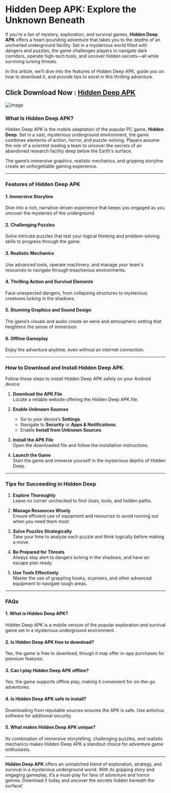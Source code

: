 # Hidden Deep APK: Explore the Unknown Beneath  

If you’re a fan of mystery, exploration, and survival games, **Hidden Deep APK** offers a heart-pounding adventure that takes you to the depths of an uncharted underground facility. Set in a mysterious world filled with dangers and puzzles, the game challenges players to navigate dark corridors, operate high-tech tools, and uncover hidden secrets—all while surviving lurking threats.  

In this article, we’ll dive into the features of Hidden Deep APK, guide you on how to download it, and provide tips to excel in this thrilling adventure.  

## Click Download Now : [Hidden Deep APK](https://www.apkbros.com/hidden-deep-apk-0-95-41-5-for-android-official-latest-version/)

![image](https://avatars.githubusercontent.com/u/193078979?s=400&u=6c20fc32de108dbecfaadcb1d0b91ce2488eaf5f&v=4)

### What Is Hidden Deep APK?  

Hidden Deep APK is the mobile adaptation of the popular PC game, **Hidden Deep**. Set in a vast, mysterious underground environment, the game combines elements of action, horror, and puzzle-solving. Players assume the role of a scientist leading a team to uncover the secrets of an abandoned research facility deep below the Earth's surface.  

The game’s immersive graphics, realistic mechanics, and gripping storyline create an unforgettable gaming experience.  

---

### Features of Hidden Deep APK  

#### 1. **Immersive Storyline**  
Dive into a rich, narrative-driven experience that keeps you engaged as you uncover the mysteries of the underground.  

#### 2. **Challenging Puzzles**  
Solve intricate puzzles that test your logical thinking and problem-solving skills to progress through the game.  

#### 3. **Realistic Mechanics**  
Use advanced tools, operate machinery, and manage your team's resources to navigate through treacherous environments.  

#### 4. **Thrilling Action and Survival Elements**  
Face unexpected dangers, from collapsing structures to mysterious creatures lurking in the shadows.  

#### 5. **Stunning Graphics and Sound Design**  
The game’s visuals and audio create an eerie and atmospheric setting that heightens the sense of immersion.  

#### 6. **Offline Gameplay**  
Enjoy the adventure anytime, even without an internet connection.  

---

### How to Download and Install Hidden Deep APK  

Follow these steps to install Hidden Deep APK safely on your Android device:  

1. **Download the APK File**  
   Locate a reliable website offering the Hidden Deep APK file.  

2. **Enable Unknown Sources**  
   - Go to your device’s **Settings**.  
   - Navigate to **Security** or **Apps & Notifications**.  
   - Enable **Install from Unknown Sources**.  

3. **Install the APK File**  
   Open the downloaded file and follow the installation instructions.  

4. **Launch the Game**  
   Start the game and immerse yourself in the mysterious depths of Hidden Deep.  

---

### Tips for Succeeding in Hidden Deep  

1. **Explore Thoroughly**  
   Leave no corner unchecked to find clues, tools, and hidden paths.  

2. **Manage Resources Wisely**  
   Ensure efficient use of equipment and resources to avoid running out when you need them most.  

3. **Solve Puzzles Strategically**  
   Take your time to analyze each puzzle and think logically before making a move.  

4. **Be Prepared for Threats**  
   Always stay alert to dangers lurking in the shadows, and have an escape plan ready.  

5. **Use Tools Effectively**  
   Master the use of grappling hooks, scanners, and other advanced equipment to navigate tough areas.  

---

### FAQs  

#### 1. **What is Hidden Deep APK?**  
Hidden Deep APK is a mobile version of the popular exploration and survival game set in a mysterious underground environment.  

#### 2. **Is Hidden Deep APK free to download?**  
Yes, the game is free to download, though it may offer in-app purchases for premium features.  

#### 3. **Can I play Hidden Deep APK offline?**  
Yes, the game supports offline play, making it convenient for on-the-go adventures.  

#### 4. **Is Hidden Deep APK safe to install?**  
Downloading from reputable sources ensures the APK is safe. Use antivirus software for additional security.  

#### 5. **What makes Hidden Deep APK unique?**  
Its combination of immersive storytelling, challenging puzzles, and realistic mechanics makes Hidden Deep APK a standout choice for adventure game enthusiasts.  

---

**Hidden Deep APK** offers an unmatched blend of exploration, strategy, and survival in a mysterious underground world. With its gripping story and engaging gameplay, it’s a must-play for fans of adventure and horror genres. Download it today and uncover the secrets hidden beneath the surface!  
